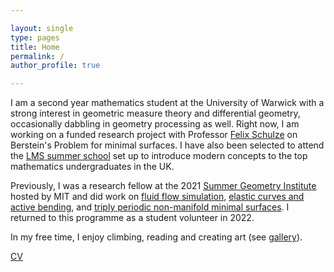 ```yaml
---

layout: single
type: pages
title: Home
permalink: /
author_profile: true

---
```


I am a second year mathematics student at the University of Warwick with a strong interest in geometric measure theory and differential 
geometry, occasionally dabbling in geometry processing as well. Right now, I am working on a funded research project with Professor 
[Felix Schulze](https://www.felixschulze.eu/) on Berstein's Problem for minimal surfaces. I have also been selected to attend the [LMS
summer school](http://www.lms.macs.hw.ac.uk/) set up to introduce modern concepts to the top mathematics undergraduates in the UK.

Previously, I was a research fellow at the 2021 [Summer Geometry Institute](https://sgi.mit.edu/) hosted by MIT and did work on 
[fluid flow simulation](http://summergeometry.org/sgi2021/incompressible-flows-on-meshes/), 
[elastic curves and active bending](http://summergeometry.org/sgi2021/elastic-curves-and-active-bending/), 
and [triply periodic non-manifold minimal surfaces](http://summergeometry.org/sgi2021/minimal-surfaces-but-with-saddle-points/). 
I returned to this programme as a student volunteer in 2022.

In my free time, I enjoy climbing, reading and creating art (see [gallery](https://natasha-diederen.github.io/pages/gallery/)).

[CV](/assets/images/cv.pdf)